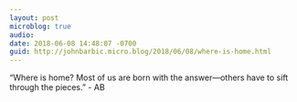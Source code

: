 ```yaml
---
layout: post
microblog: true
audio: 
date: 2018-06-08 14:48:07 -0700
guid: http://johnbarbic.micro.blog/2018/06/08/where-is-home.html
---
```

“Where is home? Most of us are born with the answer—others have to sift through the pieces.” - AB
